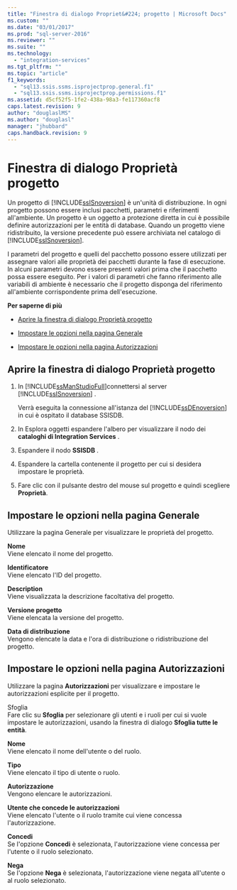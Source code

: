 ```yaml
---
title: "Finestra di dialogo Propriet&#224; progetto | Microsoft Docs"
ms.custom: ""
ms.date: "03/01/2017"
ms.prod: "sql-server-2016"
ms.reviewer: ""
ms.suite: ""
ms.technology: 
  - "integration-services"
ms.tgt_pltfrm: ""
ms.topic: "article"
f1_keywords: 
  - "sql13.ssis.ssms.isprojectprop.general.f1"
  - "sql13.ssis.ssms.isprojectprop.permissions.f1"
ms.assetid: d5cf52f5-1fe2-438a-98a3-fe117360acf8
caps.latest.revision: 9
author: "douglaslMS"
ms.author: "douglasl"
manager: "jhubbard"
caps.handback.revision: 9
---
```

# Finestra di dialogo Propriet&#224; progetto
  Un progetto di [!INCLUDE[ssISnoversion](../../includes/ssisnoversion-md.md)] è un'unità di distribuzione. In ogni progetto possono essere inclusi pacchetti, parametri e riferimenti all'ambiente. Un progetto è un oggetto a protezione diretta in cui è possibile definire autorizzazioni per le entità di database. Quando un progetto viene ridistribuito, la versione precedente può essere archiviata nel catalogo di [!INCLUDE[ssISnoversion](../../includes/ssisnoversion-md.md)].  
  
 I parametri del progetto e quelli del pacchetto possono essere utilizzati per assegnare valori alle proprietà dei pacchetti durante la fase di esecuzione. In alcuni parametri devono essere presenti valori prima che il pacchetto possa essere eseguito. Per i valori di parametri che fanno riferimento alle variabili di ambiente è necessario che il progetto disponga del riferimento all'ambiente corrispondente prima dell'esecuzione.  
  
 **Per saperne di più**  
  
-   [Aprire la finestra di dialogo Proprietà progetto](#open_dialog)  
  
-   [Impostare le opzioni nella pagina Generale](#general)  
  
-   [Impostare le opzioni nella pagina Autorizzazioni](#permissions)  
  
##  <a name="open_dialog"></a> Aprire la finestra di dialogo Proprietà progetto  
  
1.  In [!INCLUDE[ssManStudioFull](../../includes/ssmanstudiofull-md.md)]connettersi al server [!INCLUDE[ssISnoversion](../../includes/ssisnoversion-md.md)] .  
  
     Verrà eseguita la connessione all'istanza del [!INCLUDE[ssDEnoversion](../../includes/ssdenoversion-md.md)] in cui è ospitato il database SSISDB.  
  
2.  In Esplora oggetti espandere l'albero per visualizzare il nodo dei **cataloghi di Integration Services** .  
  
3.  Espandere il nodo **SSISDB** .  
  
4.  Espandere la cartella contenente il progetto per cui si desidera impostare le proprietà.  
  
5.  Fare clic con il pulsante destro del mouse sul progetto e quindi scegliere **Proprietà**.  
  
##  <a name="general"></a> Impostare le opzioni nella pagina Generale  
 Utilizzare la pagina Generale per visualizzare le proprietà del progetto.  
  
 **Nome**  
 Viene elencato il nome del progetto.  
  
 **Identificatore**  
 Viene elencato l'ID del progetto.  
  
 **Description**  
 Viene visualizzata la descrizione facoltativa del progetto.  
  
 **Versione progetto**  
 Viene elencata la versione del progetto.  
  
 **Data di distribuzione**  
 Vengono elencate la data e l'ora di distribuzione o ridistribuzione del progetto.  
  
##  <a name="permissions"></a> Impostare le opzioni nella pagina Autorizzazioni  
 Utilizzare la pagina **Autorizzazioni** per visualizzare e impostare le autorizzazioni esplicite per il progetto.  
  
 Sfoglia  
 Fare clic su **Sfoglia** per selezionare gli utenti e i ruoli per cui si vuole impostare le autorizzazioni, usando la finestra di dialogo **Sfoglia tutte le entità**.  
  
 **Nome**  
 Viene elencato il nome dell'utente o del ruolo.  
  
 **Tipo**  
 Viene elencato il tipo di utente o ruolo.  
  
 **Autorizzazione**  
 Vengono elencare le autorizzazioni.  
  
 **Utente che concede le autorizzazioni**  
 Viene elencato l'utente o il ruolo tramite cui viene concessa l'autorizzazione.  
  
 **Concedi**  
 Se l'opzione **Concedi** è selezionata, l'autorizzazione viene concessa per l'utente o il ruolo selezionato.  
  
 **Nega**  
 Se l'opzione **Nega** è selezionata, l'autorizzazione viene negata all'utente o al ruolo selezionato.  
  
  